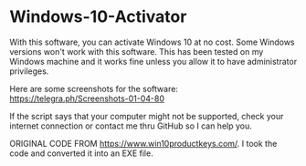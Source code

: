 # Windows-10-Activator

With this software, you can activate Windows 10 at no cost. Some Windows versions won't work with this software.
This has been tested on my Windows machine and it works fine unless you allow it to have administrator privileges.

Here are some screenshots for the software: https://telegra.ph/Screenshots-01-04-80

If the script says that your computer might not be supported, check your internet connection or contact me thru GitHub so I can help you.

ORIGINAL CODE FROM https://www.win10productkeys.com/.
I took the code and converted it into an EXE file.
